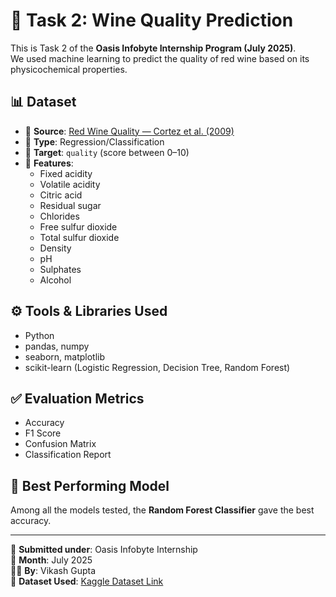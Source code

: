 # 🍷 Task 2: Wine Quality Prediction

This is Task 2 of the **Oasis Infobyte Internship Program (July 2025)**.  
We used machine learning to predict the quality of red wine based on its physicochemical properties.

## 📊 Dataset

- 📁 **Source**: [Red Wine Quality — Cortez et al. (2009)](https://www.kaggle.com/datasets/uciml/red-wine-quality-cortez-et-al-2009)
- 🧪 **Type**: Regression/Classification
- 🎯 **Target**: `quality` (score between 0–10)
- 📌 **Features**:
  - Fixed acidity
  - Volatile acidity
  - Citric acid
  - Residual sugar
  - Chlorides
  - Free sulfur dioxide
  - Total sulfur dioxide
  - Density
  - pH
  - Sulphates
  - Alcohol

## ⚙️ Tools & Libraries Used

- Python
- pandas, numpy
- seaborn, matplotlib
- scikit-learn (Logistic Regression, Decision Tree, Random Forest)

## ✅ Evaluation Metrics

- Accuracy
- F1 Score
- Confusion Matrix
- Classification Report

## 🧠 Best Performing Model

Among all the models tested, the **Random Forest Classifier** gave the best accuracy.

---

📌 **Submitted under**: Oasis Infobyte Internship  
📅 **Month**: July 2025  
👨‍💻 **By**: Vikash Gupta  
📁 **Dataset Used**: [Kaggle Dataset Link](https://www.kaggle.com/datasets/uciml/red-wine-quality-cortez-et-al-2009)
